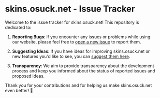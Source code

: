 # skins.osuck.net - Issue Tracker

Welcome to the issue tracker for skins.osuck.net! This repository is dedicated to:

1. **Reporting Bugs**: If you encounter any issues or problems while using our website, please feel free to [open a new issue]([https://github.com/cyperdark/osuck-skins/issues/new/choose](https://github.com/cyperdark/osuck-skins/issues/new?assignees=cyperdark&labels=status%3A+open%2Ctype%3A+bug%2Cpriority%3A+low&projects=&template=bug-report.yml&title=bug%28%29%3A+)) to report them.

2. **Suggesting Ideas**: If you have ideas for improving skins.osuck.net or new features you'd like to see, you can [suggest them here](https://github.com/cyperdark/osuck-skins/issues/new?assignees=cyperdark&labels=status%3A+open%2Ctype%3A+feature%2Cpriority%3A+low&projects=&template=feature_request.yml&title=feat%28%29%3A+).

3. **Transparency**: We aim to provide transparency about the development process and keep you informed about the status of reported issues and proposed ideas.

Thank you for your contributions and for helping us make skins.osuck.net even better! 🎉
